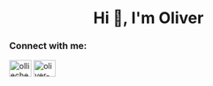 <h1 align="center">Hi 👋, I'm Oliver</h1>

<h3 align="left">Connect with me:</h3>
<p align="left">
<a href="https://twitter.com/olliechem" target="blank"><img align="center" src="https://raw.githubusercontent.com/rahuldkjain/github-profile-readme-generator/master/src/images/icons/Social/twitter.svg" alt="olliechem" height="30" width="40" /></a>
<a href="https://linkedin.com/in/oliver-hagger" target="blank"><img align="center" src="https://raw.githubusercontent.com/rahuldkjain/github-profile-readme-generator/master/src/images/icons/Social/linked-in-alt.svg" alt="oliver-hagger" height="30" width="40" /></a>
</p>


